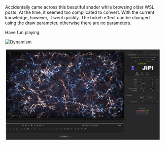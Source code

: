 Accidentally came across this beautiful shader while browsing older WSL posts. At the time, it seemed too complicated to convert. With the current knowledge, however, it went quickly. The bokeh effect can be changed using the draw parameter, otherwise there are no parameters.


Have fun playing

![Dynamism](https://user-images.githubusercontent.com/78935215/126867926-b7bf3330-67ff-4604-8b83-6c8c54c20664.gif)


[![Dynamism](Dynamism_screenshot.png)](Dynamism.fuse)